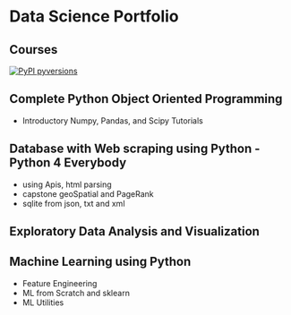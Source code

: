 # Data Science Portfolio
## Courses 
[![PyPI pyversions](https://img.shields.io/badge/python-3.0-blue)](Python)

## Complete Python Object Oriented Programming
* Introductory Numpy, Pandas, and Scipy Tutorials

## Database with Web scraping using Python - Python 4 Everybody
* using Apis, html parsing
* capstone geoSpatial and PageRank
* sqlite from json, txt and xml

## Exploratory Data Analysis and Visualization

## Machine Learning using Python
* Feature Engineering
* ML from Scratch and sklearn
* ML Utilities


